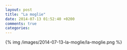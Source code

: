 ```yaml
---
layout: post
title: "La moglie"
date: 2014-07-13 01:52:40 +0200
comments: true
categories: 
---
```

{% img /images/2014-07-13-la-moglie/la-moglie.png %}
